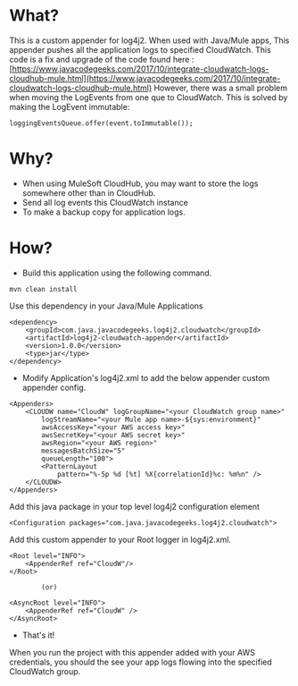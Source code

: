 What?
====================
This is a custom appender for log4j2. When used with Java/Mule apps, This appender pushes all the application logs to specified CloudWatch.
This code is a fix and upgrade of the code found here : [https://www.javacodegeeks.com/2017/10/integrate-cloudwatch-logs-cloudhub-mule.html](https://www.javacodegeeks.com/2017/10/integrate-cloudwatch-logs-cloudhub-mule.html)
However, there was a small problem when moving the LogEvents from one que to CloudWatch. This is solved by making the LogEvent immutable:

```
loggingEventsQueue.offer(event.toImmutable());
```

Why?
====================

* When using MuleSoft CloudHub, you may want to store the logs somewhere other than in CloudHub.
* Send all log events this CloudWatch instance 
* To make a backup copy for application logs.

How?
==========================
* Build this application using the following command.

```mvn clean install```

Use this dependency in your Java/Mule Applications

```
<dependency>
	<groupId>com.java.javacodegeeks.log4j2.cloudwatch</groupId>
	<artifactId>log4j2-cloudwatch-appender</artifactId>
	<version>1.0.0</version>
	<type>jar</type>
</dependency>
```

* Modify Application's log4j2.xml to add the below appender custom appender config.

```
<Appenders>
	<CLOUDW name="CloudW" logGroupName="<your CloudWatch group name>"
		logStreamName="<your Mule app name>-${sys:environment}"
		awsAccessKey="<your AWS access key>" 
        awsSecretKey="<your AWS secret key>"
		awsRegion="<your AWS region>" 
		messagesBatchSize="5"
		queueLength="100">
		<PatternLayout
			pattern="%-5p %d [%t] %X{correlationId}%c: %m%n" /> 
	</CLOUDW>
</Appenders>
```
Add this java package in your top level log4j2 configuration element

```
<Configuration packages="com.java.javacodegeeks.log4j2.cloudwatch">
```

Add this custom appender to your Root logger in log4j2.xml.

```
<Root level="INFO">
    <AppenderRef ref="CloudW"/>
</Root>  
     
        (or)

<AsyncRoot level="INFO">
    <AppenderRef ref="CloudW" />
</AsyncRoot>
```

* That's it!

When you run the project with this appender added with your AWS credentials, you should the see your app logs flowing into the specified CloudWatch group.